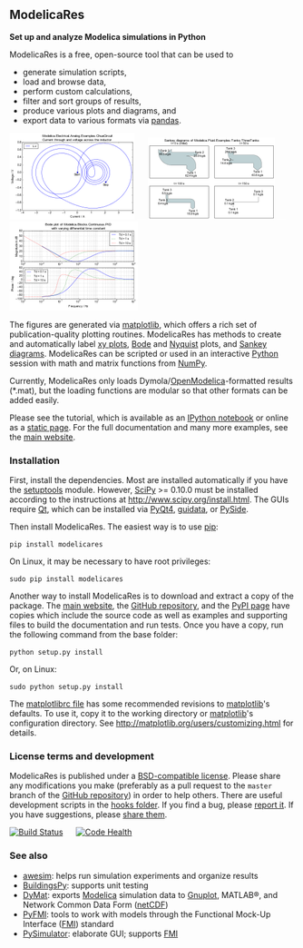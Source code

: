 ModelicaRes
-----------

**Set up and analyze Modelica simulations in Python**

ModelicaRes is a free, open-source tool that can be used to
- generate simulation scripts,
- load and browse data,
- perform custom calculations,
- filter and sort groups of results,
- produce various plots and diagrams, and
- export data to various formats via [pandas].

[![Plot of Chua circuit with varying parameters](doc/_static/ChuaCircuit-small.png)](http://kdavies4.github.io/ModelicaRes/examples2/ChuaCircuit.hires.png)
![ ](doc/_static/hspace.png)
[![Sankey diagram of three tanks example](doc/_static/ThreeTanks-small.png)](http://kdavies4.github.io/ModelicaRes/examples2/ThreeTanks.hires.png)
![ ](doc/_static/hspace.png)
[![Bode diagram of PID with varying parameters](doc/_static/PIDs-bode-small.png)](http://kdavies4.github.io/ModelicaRes/examples2/PIDs-bode.hires.png)

The figures are generated via [matplotlib], which offers a rich set of
publication-quality plotting routines.  ModelicaRes has methods to create and
automatically label [xy plots], [Bode] and [Nyquist] plots, and
[Sankey diagrams].  ModelicaRes can be scripted or used in an interactive
[Python] session with math and matrix functions from [NumPy].

Currently, ModelicaRes only loads Dymola/[OpenModelica]-formatted results
(*.mat), but the loading functions are modular so that other formats can be
added easily.

Please see the tutorial, which is available as an
[IPython notebook](examples/tutorial.ipynb) or online as a
[static page](http://nbviewer.ipython.org/github/kdavies4/ModelicaRes/blob/master/examples/tutorial.ipynb).  For the full documentation and many more examples,
see the [main website].

### Installation

First, install the dependencies.  Most are installed automatically if you have
the [setuptools] module.  However, [SciPy] >= 0.10.0 must be installed according
to the instructions at http://www.scipy.org/install.html.  The GUIs require
[Qt], which can be installed via [PyQt4], [guidata], or [PySide].

Then install ModelicaRes.  The easiest way is to use [pip]:

    pip install modelicares

On Linux, it may be necessary to have root privileges:

    sudo pip install modelicares

Another way to install ModelicaRes is to download and extract a copy of the
package.  The [main website], the [GitHub repository], and the [PyPI page] have
copies which include the source code as well as examples and supporting files to
build the documentation and run tests.  Once you have a copy, run the following
command from the base folder:

    python setup.py install

Or, on Linux:

    sudo python setup.py install

The [matplotlibrc file](examples/matplotlibrc) has some recommended revisions to
[matplotlib]'s defaults.  To use it, copy it to the working directory or
[matplotlib]'s configuration directory.  See
http://matplotlib.org/users/customizing.html for details.

### License terms and development

ModelicaRes is published under a [BSD-compatible license](LICENSE.txt).  Please
share any modifications you make (preferably as a pull request to the ``master``
branch of the [GitHub repository]) in order to help others.  There are useful
development scripts in the [hooks folder](hooks).  If you find a bug, please
[report it](https://github.com/kdavies4/ModelicaRes/issues/new).  If you have
suggestions, please
[share them](https://github.com/kdavies4/ModelicaRes/wiki/Suggestions).

[![Build Status](https://travis-ci.org/kdavies4/ModelicaRes.svg?branch=travis)](https://travis-ci.org/kdavies4/ModelicaRes)
![ ](doc/_static/hspace.png)
[![Code Health](https://landscape.io/github/kdavies4/ModelicaRes/master/landscape.png)](https://landscape.io/github/kdavies4/ModelicaRes/master)

### See also

- [awesim]\: helps run simulation experiments and organize results
- [BuildingsPy]\: supports unit testing
- [DyMat]\: exports [Modelica] simulation data to [Gnuplot], MATLAB&reg;, and
  Network Common Data Form ([netCDF])
- [PyFMI]\: tools to work with models through the Functional Mock-Up Interface
  ([FMI]) standard
- [PySimulator]\: elaborate GUI; supports [FMI]


[main website]: http://kdavies4.github.io/ModelicaRes
[PyPI page]: http://pypi.python.org/pypi/ModelicaRes
[GitHub repository]: https://github.com/kdavies4/ModelicaRes
[xy plots]: http://kdavies4.github.io/ModelicaRes/simres.html#modelicares.simres.SimRes.plot
[Bode]: http://kdavies4.github.io/ModelicaRes/linres.html#modelicares.linres.LinRes.bode
[Nyquist]: http://kdavies4.github.io/ModelicaRes/linres.html#modelicares.linres.LinRes.nyquist
[Sankey diagrams]: http://kdavies4.github.io/ModelicaRes/simres.html#modelicares.simres.SimRes.sankey

[Modelica]: http://www.modelica.org/
[Python]: http://www.python.org/
[pandas]: http://pandas.pydata.org/
[matplotlib]: http://www.matplotlib.org
[NumPy]: http://numpy.scipy.org/
[SciPy]: http://www.scipy.org/index.html
[OpenModelica]: https://www.openmodelica.org/
[setuptools]: https://pypi.python.org/pypi/setuptools
[Qt]: http://qt-project.org/
[PyQt4]: http://www.riverbankcomputing.co.uk/software/pyqt/
[guidata]: https://code.google.com/p/guidata/
[PySide]: http://qt-project.org/wiki/pyside
[pip]: https://pypi.python.org/pypi/pip
[awesim]: https://github.com/saroele/awesim
[BuildingsPy]: http://simulationresearch.lbl.gov/modelica/buildingspy
[DyMat]: http://www.j-raedler.de/projects/dymat
[PyFMI]: https://pypi.python.org/pypi/PyFMI
[PySimulator]: https://github.com/PySimulator/PySimulator
[Gnuplot]: http://www.gnuplot.info/
[netCDF]: http://www.unidata.ucar.edu/software/netcdf
[FMI]: https://www.fmi-standard.org/
[python-control]: http://sourceforge.net/apps/mediawiki/python-control
[ArrowLine]: http://old.nabble.com/Arrows-using-Line2D-and-shortening-lines-td19104579.html
[efficient base-10 logarithm]: http://www.mail-archive.com/matplotlib-users@lists.sourceforge.net/msg14433.html
